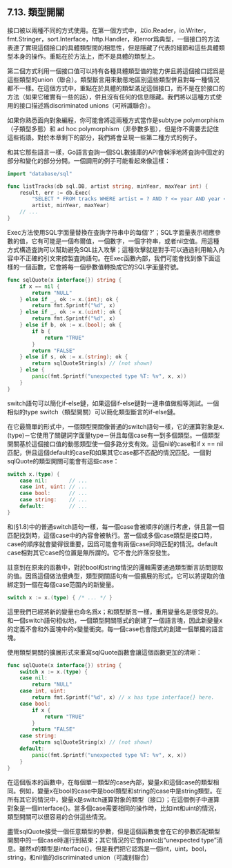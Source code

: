 ## 7.13. 類型開關

接口被以兩種不同的方式使用。在第一個方式中，以io.Reader，io.Writer，fmt.Stringer，sort.Interface，http.Handler，和error爲典型，一個接口的方法表達了實現這個接口的具體類型間的相思性，但是隱藏了代表的細節和這些具體類型本身的操作。重點在於方法上，而不是具體的類型上。

第二個方式利用一個接口值可以持有各種具體類型值的能力併且將這個接口認爲是這些類型的union（聯合）。類型斷言用來動態地區别這些類型併且對每一種情況都不一樣。在這個方式中，重點在於具體的類型滿足這個接口，而不是在於接口的方法（如果它確實有一些的話），併且沒有任何的信息隱藏。我們將以這種方式使用的接口描述爲discriminated unions（可辨識聯合）。

如果你熟悉面向對象編程，你可能會將這兩種方式當作是subtype polymorphism（子類型多態）和 ad hoc polymorphism（非參數多態），但是你不需要去記住這些術語。對於本章剩下的部分，我們將會呈現一些第二種方式的例子。

和其它那些語言一樣，Go語言査詢一個SQL數據庫的API會榦淨地將査詢中固定的部分和變化的部分分開。一個調用的例子可能看起來像這樣：

```go
import "database/sql"

func listTracks(db sql.DB, artist string, minYear, maxYear int) {
	result, err := db.Exec(
		"SELECT * FROM tracks WHERE artist = ? AND ? <= year AND year <= ?",
		artist, minYear, maxYear)
	// ...
}
```

Exec方法使用SQL字面量替換在査詢字符串中的每個'?'；SQL字面量表示相應參數的值，它有可能是一個布爾值，一個數字，一個字符串，或者nil空值。用這種方式構造査詢可以幫助避免SQL註入攻擊；這種攻擊就是對手可以通過利用輸入內容中不正確的引文來控製査詢語句。在Exec函數內部，我們可能會找到像下面這樣的一個函數，它會將每一個參數值轉換成它的SQL字面量符號。

```go
func sqlQuote(x interface{}) string {
	if x == nil {
		return "NULL"
	} else if _, ok := x.(int); ok {
		return fmt.Sprintf("%d", x)
	} else if _, ok := x.(uint); ok {
		return fmt.Sprintf("%d", x)
	} else if b, ok := x.(bool); ok {
		if b {
			return "TRUE"
		}
		return "FALSE"
	} else if s, ok := x.(string); ok {
		return sqlQuoteString(s) // (not shown)
	} else {
		panic(fmt.Sprintf("unexpected type %T: %v", x, x))
	}
}
```

switch語句可以簡化if-else鏈，如果這個if-else鏈對一連串值做相等測試。一個相似的type switch（類型開關）可以簡化類型斷言的if-else鏈。

在它最簡單的形式中，一個類型開關像普通的switch語句一樣，它的運算對象是x.(type)－它使用了關鍵詞字面量type－併且每個case有一到多個類型。一個類型開關基於這個接口值的動態類型使一個多路分支有效。這個nil的case和if x == nil匹配，併且這個default的case和如果其它case都不匹配的情況匹配。一個對sqlQuote的類型開關可能會有這些case：

```go
switch x.(type) {
	case nil:       // ...
	case int, uint: // ...
	case bool:      // ...
	case string:    // ...
	default:        // ...
}
```

和(§1.8)中的普通switch語句一樣，每一個case會被順序的進行考慮，併且當一個匹配找到時，這個case中的內容會被執行。當一個或多個case類型是接口時，case的順序就會變得很重要，因爲可能會有兩個case同時匹配的情況。default case相對其它case的位置是無所謂的。它不會允許落空發生。

註意到在原來的函數中，對於bool和string情況的邏輯需要通過類型斷言訪問提取的值。因爲這個做法很典型，類型開關語句有一個擴展的形式，它可以將提取的值綁定到一個在每個case范圍內的新變量。

```go
switch x := x.(type) { /* ... */ }
```

這里我們已經將新的變量也命名爲x；和類型斷言一樣，重用變量名是很常見的。和一個switch語句相似地，一個類型開關隱式的創建了一個語言塊，因此新變量x的定義不會和外面塊中的x變量衝突。每一個case也會隱式的創建一個單獨的語言塊。

使用類型開關的擴展形式來重寫sqlQuote函數會讓這個函數更加的清晰：

```go
func sqlQuote(x interface{}) string {
	switch x := x.(type) {
	case nil:
		return "NULL"
	case int, uint:
		return fmt.Sprintf("%d", x) // x has type interface{} here.
	case bool:
		if x {
			return "TRUE"
		}
		return "FALSE"
	case string:
		return sqlQuoteString(x) // (not shown)
	default:
		panic(fmt.Sprintf("unexpected type %T: %v", x, x))
	}
}
```

在這個版本的函數中，在每個單一類型的case內部，變量x和這個case的類型相同。例如，變量x在bool的case中是bool類型和string的case中是string類型。在所有其它的情況中，變量x是switch運算對象的類型（接口）；在這個例子中運算對象是一個interface{}。當多個case需要相同的操作時，比如int和uint的情況，類型開關可以很容易的合併這些情況。

盡管sqlQuote接受一個任意類型的參數，但是這個函數隻會在它的參數匹配類型開關中的一個case時運行到結束；其它情況的它會panic出“unexpected type”消息。雖然x的類型是interface{}，但是我們把它認爲是一個int，uint，bool，string，和nil值的discriminated union（可識别聯合）
